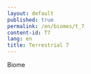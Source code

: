 ```yaml
---
layout: default
published: true
permalink: /en/biomes/t_7
content-id: T7
lang: en
title: Terrestrial 7
---
```


Biome
